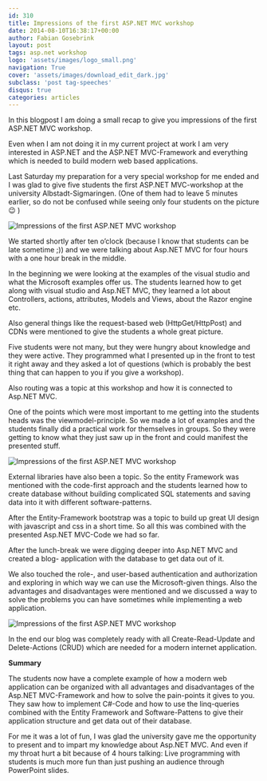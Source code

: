 ```yaml
---
id: 310
title: Impressions of the first ASP.NET MVC workshop
date: 2014-08-10T16:38:17+00:00
author: Fabian Gosebrink
layout: post
tags: asp.net workshop 
logo: 'assets/images/logo_small.png'
navigation: True
cover: 'assets/images/download_edit_dark.jpg'
subclass: 'post tag-speeches'
disqus: true
categories: articles
---
```


In this blogpost I am doing a small recap to give you impressions of the first ASP.NET MVC workshop.

Even when I am not doing it in my current project at work I am very interested in ASP.NET and the ASP.NET MVC-Framework and everything which is needed to build modern web based applications.

Last Saturday my preparation for a very special workshop for me ended and I was glad to give five students the first ASP.NET MVC-workshop at the university Albstadt-Sigmaringen. (One of them had to leave 5 minutes earlier, so do not be confused while seeing only four students on the picture 😉 )
  
![Impressions of the first ASP.NET MVC workshop]({{site.baseurl}}assets/articles/2014-08-10/1e871ab0-67e4-4352-be56-16645c5e8b53.png)

We started shortly after ten o’clock (because I know that students can be late sometime ;)) and we were talking about Asp.NET MVC for four hours with a one hour break in the middle.

In the beginning we were looking at the examples of the visual studio and what the Microsoft examples offer us. The students learned how to get along with visual studio and Asp.NET MVC, they learned a lot about Controllers, actions, attributes, Models and Views, about the Razor engine etc.

Also general things like the request-based web (HttpGet/HttpPost) and CDNs were mentioned to give the students a whole great picture.

<!--more-->

Five students were not many, but they were hungry about knowledge and they were active. They programmed what I presented up in the front to test it right away and they asked a lot of questions (which is probably the best thing that can happen to you if you give a workshop).

Also routing was a topic at this workshop and how it is connected to Asp.NET MVC.

One of the points which were most important to me getting into the students heads was the viewmodel-principle. So we made a lot of examples and the students finally did a practical work for themselves in groups. So they were getting to know what they just saw up in the front and could manifest the presented stuff.

![Impressions of the first ASP.NET MVC workshop]({{site.baseurl}}assets/articles/2014-08-10/6bd31167-3c69-4851-8ef8-d6ac2ed94cc6.png)

External libraries have also been a topic. So the entity Framework was mentioned with the code-first approach and the students learned how to create database without building complicated SQL statements and saving data into it with different software-patterns.

After the Entity-Framework bootstrap was a topic to build up great UI design with javascript and css in a short time. So all this was combined with the presented Asp.NET MVC-Code we had so far.

After the lunch-break we were digging deeper into Asp.NET MVC and created a blog- application with the database to get data out of it.

We also touched the role-, and user-based authentication and authorization and exploring in which way we can use the Microsoft-given things. Also the advantages and disadvantages were mentioned and we discussed a way to solve the problems you can have sometimes while implementing a web application.

![Impressions of the first ASP.NET MVC workshop]({{site.baseurl}}assets/articles/2014-08-10/40570b65-dc70-424f-a188-785293e7890e.png)

In the end our blog was completely ready with all Create-Read-Update and Delete-Actions (CRUD) which are needed for a modern internet application.

**Summary**

The students now have a complete example of how a modern web application can be organized with all advantages and disadvantages of the Asp.NET MVC-Framework and how to solve the pain-points it gives to you. They saw how to implement C#-Code and how to use the linq-queries combined with the Entity Framework and Software-Pattens to give their application structure and get data out of their database.

For me it was a lot of fun, I was glad the university gave me the opportunity to present and to impart my knowledge about Asp.NET MVC. And even if my throat hurt a bit because of 4 hours talking: Live programming with students is much more fun than just pushing an audience through PowerPoint slides.
